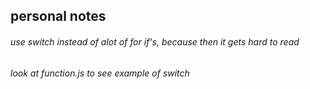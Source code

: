 ## personal notes

###### use switch instead of alot of for if's, because then it gets hard to read
###### look at function.js to see example of switch

